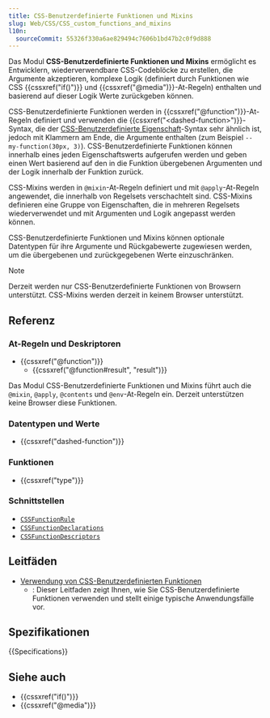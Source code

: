 ```yaml
---
title: CSS-Benutzerdefinierte Funktionen und Mixins
slug: Web/CSS/CSS_custom_functions_and_mixins
l10n:
  sourceCommit: 55326f330a6ae829494c7606b1bd47b2c0f9d888
---
```


Das Modul **CSS-Benutzerdefinierte Funktionen und Mixins** ermöglicht es Entwicklern, wiederverwendbare CSS-Codeblöcke zu erstellen, die Argumente akzeptieren, komplexe Logik (definiert durch Funktionen wie CSS {{cssxref("if()")}} und {{cssxref("@media")}}-At-Regeln) enthalten und basierend auf dieser Logik Werte zurückgeben können.

CSS-Benutzerdefinierte Funktionen werden in {{cssxref("@function")}}-At-Regeln definiert und verwenden die {{cssxref("&lt;dashed-function>")}}-Syntax, die der [CSS-Benutzerdefinierte Eigenschaft](/de/docs/Web/CSS/Reference/Properties/--*)-Syntax sehr ähnlich ist, jedoch mit Klammern am Ende, die Argumente enthalten (zum Beispiel `--my-function(30px, 3)`). CSS-Benutzerdefinierte Funktionen können innerhalb eines jeden Eigenschaftswerts aufgerufen werden und geben einen Wert basierend auf den in die Funktion übergebenen Argumenten und der Logik innerhalb der Funktion zurück.

CSS-Mixins werden in `@mixin`-At-Regeln definiert und mit `@apply`-At-Regeln angewendet, die innerhalb von Regelsets verschachtelt sind. CSS-Mixins definieren eine Gruppe von Eigenschaften, die in mehreren Regelsets wiederverwendet und mit Argumenten und Logik angepasst werden können.

CSS-Benutzerdefinierte Funktionen und Mixins können optionale Datentypen für ihre Argumente und Rückgabewerte zugewiesen werden, um die übergebenen und zurückgegebenen Werte einzuschränken.

> [!NOTE]
> Derzeit werden nur CSS-Benutzerdefinierte Funktionen von Browsern unterstützt. CSS-Mixins werden derzeit in keinem Browser unterstützt.

## Referenz

### At-Regeln und Deskriptoren

- {{cssxref("@function")}}
  - {{cssxref("@function#result", "result")}}

Das Modul CSS-Benutzerdefinierte Funktionen und Mixins führt auch die `@mixin`, `@apply`, `@contents` und `@env`-At-Regeln ein. Derzeit unterstützen keine Browser diese Funktionen.

### Datentypen und Werte

- {{cssxref("dashed-function")}}

### Funktionen

- {{cssxref("type")}}

### Schnittstellen

- [`CSSFunctionRule`](/de/docs/Web/API/CSSFunctionRule)
- [`CSSFunctionDeclarations`](/de/docs/Web/API/CSSFunctionDeclarations)
- [`CSSFunctionDescriptors`](/de/docs/Web/API/CSSFunctionDescriptors)

## Leitfäden

- [Verwendung von CSS-Benutzerdefinierten Funktionen](/de/docs/Web/CSS/CSS_custom_functions_and_mixins/Using_custom_functions)
  - : Dieser Leitfaden zeigt Ihnen, wie Sie CSS-Benutzerdefinierte Funktionen verwenden und stellt einige typische Anwendungsfälle vor.

## Spezifikationen

{{Specifications}}

## Siehe auch

- {{cssxref("if()")}}
- {{cssxref("@media")}}
